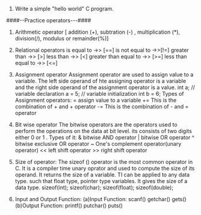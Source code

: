 1. Write a simple "hello world" C program.

####--Practice operators---####  
 1. Arithmetic operator 
         [ addition (+), subtration (-) , multiplication (*), division(/), modulus or remainder(%)]
2. Relational operators
        is equal to ->> [==]
        is not equal to ->>[!=]
        greater than ->> [>]
        less than  ->> [<]
        greater than equal to   ->> [>=]
        less than equal to  ->> [<=]

3. Assignment operator
        Assignment operator are used to assign value to a variable. The left side operand of hte assigning operator is a variable and the right side operand of the assignment operator is a value.
        int a;  // variable declaration 
         a = 5; // variable initialization
         int b = 6; 
         Types of Assignment operators:
                = assign value to a variable
                += This is the combination of + and + operator
                -= This is the combination of - and = operator
                
4. Bit wise operator
        The bitwise operators are the operators used to perform the operations on the data at bit level. its consists of two digits either 0 or 1 .
        Types of it:
                &  bitwise AND operator
                |  bitwise OR operator
                ^  bitwise exclusive OR  operator
                ~   One's complement operator(unary operator)
                <<  left shift operator
                >>   right shift operator
5. Size of operator:
        The sizeof () operator is the most common operator in C. It is a compiler time unary oprator and used to compute the size of its operand. It returns the size of a variable. TI can be applied to any data type. such that float type, pointer type variables. It gives the size of a data type.
                        sizeof(int);
                        sizeof(char);
                        sizeof(float);
                        sizeof(double);
6. Input and Output Function:
        (a)Input Function:
                        scanf() 
                        getchar() 
                        gets()
        (b)Output Function:
                        printf()
                        putchar()
                        puts()

                



